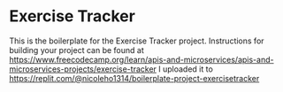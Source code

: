 # Exercise Tracker

This is the boilerplate for the Exercise Tracker project. Instructions for building your project can be found at https://www.freecodecamp.org/learn/apis-and-microservices/apis-and-microservices-projects/exercise-tracker
I uploaded it to https://replit.com/@nicoleho1314/boilerplate-project-exercisetracker
